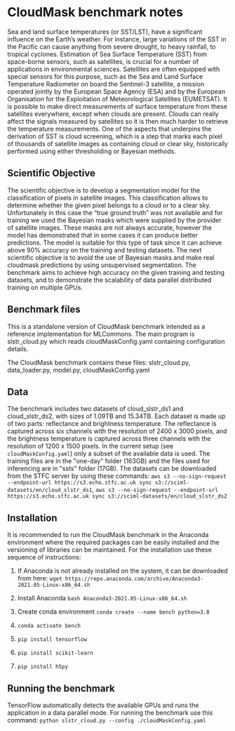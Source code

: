 # CloudMask benchmark notes
Sea and land surface temperatures (or SST/LST), have a significant influence on the Earth’s weather. 
For instance, large variations of the SST in the Pacific can cause anything from severe drought, to 
heavy rainfall, to tropical cyclones. Estimation of Sea Surface Temperature (SST) from space-borne sensors, 
such as satellites, is crucial for a number of applications in environmental sciences. Satellites are often 
equipped with special sensors for this purpose, such as the Sea and Land Surface Temperature Radiometer on 
board the Sentinel-3 satellite, a mission operated jointly by the European Space Agency (ESA) and by the 
European Organisation for the Exploitation of Meteorological Satellites (EUMETSAT). It is possible to make 
direct measurements of surface temperature from these satellites everywhere, except when clouds are present. 
Clouds can really affect the signals measured by satellites so it is then much harder to retrieve the temperature 
measurements. One of the aspects that underpins the derivation of SST is cloud screening, which is a step that 
marks each pixel of thousands of satellite images as containing cloud or clear sky, historically performed using
either thresholding or Bayesian methods.

## Scientific Objective

The scientific objective is to develop a segmentation model for the classification of pixels in satellite images. 
This classification allows to determine whether the given pixel belongs to a cloud or to a clear sky. Unfortunately in 
this case the “true ground truth” was not available and for training we used the Bayesian masks which were supplied by 
the provider of satellite images. These masks are not always accurate, however the model has demonstrated that in some 
cases it can produce better predictions. The model is suitable for this type of task since it can achieve above 90% accuracy 
on the training and testing datasets. The next scientific objective is to avoid the use of Bayesian masks and make real 
cloudmask predictions by using unsupervised segmentation. The benchmark aims to achieve high accuracy 
on the given training and testing datasets, and to demonstrate the scalability of data parallel distributed training on multiple GPUs.

## Benchmark files

This is a standalone version of CloudMask benchmark intended as a reference 
implementation for MLCommons. The main program is slstr_cloud.py which reads 
cloudMaskConfig.yaml containing configuration details.

The CloudMask benchmark contains these files: slstr_cloud.py, data_loader.py, model.py, cloudMaskConfig.yaml

## Data

The benchmark includes two datasets of cloud_slstr_ds1 and cloud_slstr_ds2, with sizes of 1.09TB and 15.34TB. 
Each dataset is made up of two parts: reflectance and brightness temperature. The reflectance is captured 
across six channels with the resolution of 2400 x 3000 pixels, and the brightness temperature is captured 
across three channels with the resolution of 1200 x 1500 pixels. In the current setup (see `cloudMaskConfig.yaml`) only a 
subset of the available data is used. The training files are in the "one-day" folder (163GB) and the files used for inferencing are in "ssts" folder (17GB).
The datasets can be downloaded from the STFC server by using these commands: `aws s3 --no-sign-request --endpoint-url https://s3.echo.stfc.ac.uk
sync s3://sciml-datasets/en/cloud_slstr_ds1`, `aws s3 --no-sign-request --endpoint-url https://s3.echo.stfc.ac.uk
sync s3://sciml-datasets/en/cloud_slstr_ds2`

## Installation

It is recommended to run the CloudMask benchmark in the Anaconda environment where 
the required packages can be easily installed and the versioning of libraries can be maintained. For the installation use these sequence of instructions:

1. If Anaconda is not already installed on the system, it can be downloaded from here:
   `wget https://repo.anaconda.com/archive/Anaconda3-2021.05-Linux-x86_64.sh`

2. Install Anaconda
   `bash Anaconda3-2021.05-Linux-x86_64.sh`

3. Create conda environment
   `conda create --name bench python=3.8`

4. `conda activate bench`

5. `pip install tensorflow`

6. `pip install scikit-learn`

7. `pip install h5py`

## Running the benchmark
TensorFlow automatically detects the available GPUs and runs the application in a data parallel mode.
For running the benchmark use this command:
`python slstr_cloud.py --config ./cloudMaskConfig.yaml`










